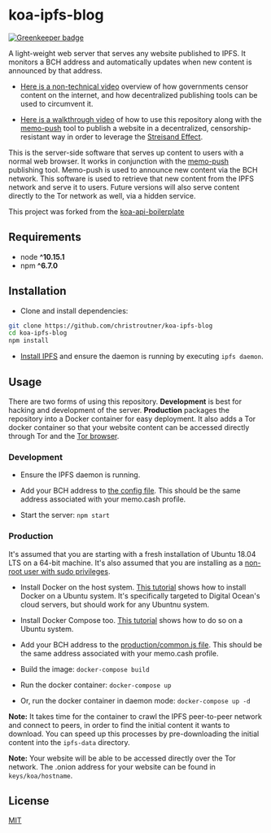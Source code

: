 # koa-ipfs-blog

[![Greenkeeper badge](https://badges.greenkeeper.io/christroutner/koa-ipfs-blog.svg)](https://greenkeeper.io/)

A light-weight web server that serves any website published to IPFS. It monitors a
BCH address and automatically updates when new content is announced by that
address.

- [Here is a non-technical video](https://www.youtube.com/watch?v=RlNVyatwd5M) overview
of how governments censor content on the internet, and how decentralized publishing
tools can be used to circumvent it.

- [Here is a walkthrough video](https://www.youtube.com/watch?v=Ez9YXpu_Chs&t=971s) of
how to use this repository along with
the [memo-push](https://github.com/christroutner/memo-push) tool to publish a
website in a decentralized, censorship-resistant way in order to leverage the
[Streisand Effect](https://en.wikipedia.org/wiki/Streisand_effect).

This is the server-side software that serves up content to users with a normal
web browser. It works in conjunction with
the [memo-push](https://github.com/christroutner/memo-push) publishing
tool. Memo-push is used to announce new content via the BCH network. This
software is used to retrieve that new content from the IPFS network and serve
it to users. Future versions
will also serve content directly to the Tor network as well, via a hidden service.

This project was forked from the [koa-api-boilerplate](https://github.com/christroutner/koa-api-boilerplate)


## Requirements
* node __^10.15.1__
* npm __^6.7.0__

## Installation
- Clone and install dependencies:
```bash
git clone https://github.com/christroutner/koa-ipfs-blog
cd koa-ipfs-blog
npm install
```

- [Install IPFS](https://docs.ipfs.io/introduction/install/) and ensure the
daemon is running by executing `ipfs daemon`.


## Usage
There are two forms of using this repository. **Development** is best for hacking
and development of the server. **Production** packages the repository into a
Docker container for easy deployment. It also adds a Tor docker container so
that your website content can be accessed directly through Tor and the
[Tor browser](https://www.torproject.org/download/).


### Development

- Ensure the IPFS daemon is running.

- Add your BCH address
to [the config file](config/env/common.js). This
should be the same address associated with your memo.cash profile.

- Start the server: `npm start`

### Production
It's assumed that you are starting with a fresh installation of Ubuntu
18.04 LTS on a 64-bit machine.
It's also assumed that you are installing as a
[non-root user with sudo privileges](https://www.digitalocean.com/community/tutorials/initial-server-setup-with-ubuntu-18-04).

- Install Docker on the host system.
[This tutorial](https://www.digitalocean.com/community/tutorials/how-to-install-and-use-docker-on-ubuntu-16-04)
shows how to install Docker on a Ubuntu system. It's specifically targeted to
Digital Ocean's cloud servers, but should work for any Ubuntnu system.

- Install Docker Compose too.
[This tutorial](https://www.digitalocean.com/community/tutorials/how-to-install-docker-compose-on-ubuntu-16-04) shows how to do so on a Ubuntu system.

- Add your BCH address
to the [production/common.js file](production/common.js). This
should be the same address associated with your memo.cash profile.

- Build the image: `docker-compose build`

- Run the docker container: `docker-compose up`

- Or, run the docker container in daemon mode: `docker-compose up -d`

**Note:** It takes time for the container to crawl the IPFS peer-to-peer network
and connect to peers, in order to find the initial content it wants to download.
You can speed up this processes by pre-downloading the initial content into the
`ipfs-data` directory.

**Note:** Your website will be able to be accessed directly over the Tor network.
The .onion address for your website can be found in `keys/koa/hostname`.

## License
[MIT](LICENSE.md)
